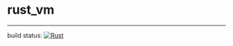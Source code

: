 # rust_vm
----
build status: [![Rust](https://github.com/NPEX42/rust_vm/actions/workflows/rust.yml/badge.svg?branch=main)](https://github.com/NPEX42/rust_vm/actions/workflows/rust.yml)
